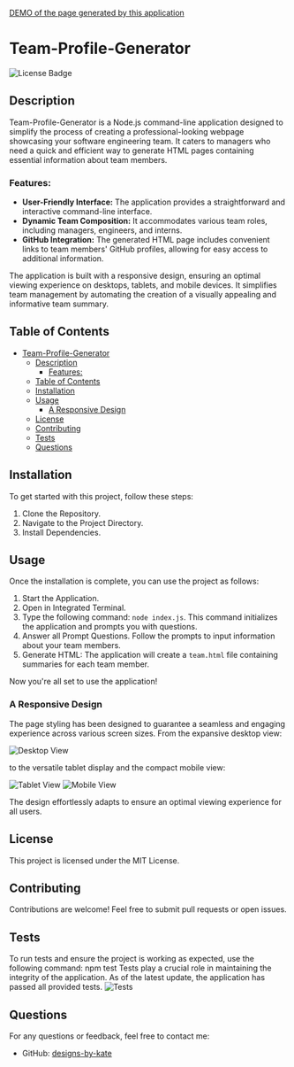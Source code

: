 [DEMO of the page generated by this application](./starter/output/team.html)

# Team-Profile-Generator
![License Badge](https://img.shields.io/badge/license-MIT-brightgreen)

## Description
Team-Profile-Generator is a Node.js command-line application designed to simplify the process of creating a professional-looking webpage showcasing your software engineering team. 
It caters to managers who need a quick and efficient way to generate HTML pages containing essential information about team members.

### Features:
- **User-Friendly Interface:** The application provides a straightforward and interactive command-line interface.
- **Dynamic Team Composition:** It accommodates various team roles, including managers, engineers, and interns.
- **GitHub Integration:** The generated HTML page includes convenient links to team members' GitHub profiles, allowing for easy access to additional information.
  
The application is built with a responsive design, ensuring an optimal viewing experience on desktops, tablets, and mobile devices. It simplifies team management by automating the creation of a visually appealing and informative team summary.

## Table of Contents
- [Team-Profile-Generator](#team-profile-generator)
  - [Description](#description)
    - [Features:](#features)
  - [Table of Contents](#table-of-contents)
  - [Installation](#installation)
  - [Usage](#usage)
    - [A Responsive Design](#a-responsive-design)
  - [License](#license)
  - [Contributing](#contributing)
  - [Tests](#tests)
  - [Questions](#questions)

## Installation
To get started with this project, follow these steps:
1. Clone the Repository.
2. Navigate to the Project Directory.
3. Install Dependencies.

## Usage
Once the installation is complete, you can use the project as follows:
1. Start the Application.
2. Open in Integrated Terminal.
3. Type the following command: `node index.js`. This command initializes the application and prompts you with questions.
4. Answer all Prompt Questions. Follow the prompts to input information about your team members.
5. Generate HTML: The application will create a `team.html` file containing summaries for each team member.

Now you're all set to use the application!

### A Responsive Design
The page styling has been designed to guarantee a seamless and engaging experience across various screen sizes. From the expansive desktop view:

![Desktop View](https://github.com/designs-by-kate/Team-Profile-Generator/assets/146155569/97573576-731a-46ee-a8f5-6f55a1caba3c)

to the versatile tablet display and the compact mobile view:

![Tablet View](https://github.com/designs-by-kate/Team-Profile-Generator/assets/146155569/9e7249aa-79eb-4609-966c-656304aeee64)
![Mobile View](https://github.com/designs-by-kate/Team-Profile-Generator/assets/146155569/c0ed37eb-5729-4f95-9233-3513d0c36acd)


The design effortlessly adapts to ensure an optimal viewing experience for all users.

## License
This project is licensed under the MIT License.

## Contributing
Contributions are welcome! Feel free to submit pull requests or open issues.

## Tests
To run tests and ensure the project is working as expected, use the following command: npm test
Tests play a crucial role in maintaining the integrity of the application. 
As of the latest update, the application has passed all provided tests.
![Tests](https://github.com/designs-by-kate/Team-Profile-Generator/assets/146155569/57e3c2e3-2316-404b-b24f-868e7a35864f)

## Questions
For any questions or feedback, feel free to contact me:
- GitHub: [designs-by-kate](https://github.com/designs-by-kate)
